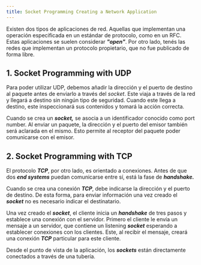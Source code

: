 ```yaml
---
title: Socket Programming Creating a Network Application
---
```


Existen dos tipos de aplicaciones de red. Aquellas que implementan una operación especificada en un estándar de protocolo, como en un RFC. Estas aplicaciones se suelen considerar ***"open"***. Por otro lado, tenés las redes que implementan un protocolo propietario, que no fue publicado de forma libre.

## 1. Socket Programming with UDP

Para poder utilizar UDP, debemos añadir la dirección y el puerto de destino al paquete antes de enviarlo a través del *socket*. Este viaja a través de la red y llegará a destino sin ningún tipo de seguridad. Cuando este llega a destino, este inspeccionará sus contenidos y tomará la acción correcta.

Cuando se crea un ***socket,*** se asocia a un identificador conocido como port number. Al enviar un paquete, la dirección y el puerto del emisor también será aclarada en el mismo. Esto permite al receptor del paquete poder comunicarse con el emisor.

## 2. Socket Programming with TCP

El protocolo ***TCP***, por otro lado, es orientado a conexiones. Antes de que dos ***end systems*** puedan comunicarse entre sí, está la fase de ***handshake.***

Cuando se crea una conexión ***TCP***, debe indicarse la dirección y el puerto de destino. De esta forma, para enviar información una vez creado el ***socket*** no es necesario indicar el destinatario.

Una vez creado el ***socket***, el cliente inicia un ***handshake*** de tres pasos y establece una conexión con el servidor. Primero el cliente le envía un mensaje a un servidor, que contiene un listening ***socket*** esperando a establecer conexiones con los clientes. Este, al recibir el mensaje, creará una conexión ***TCP*** particular para este cliente.

Desde el punto de vista de la aplicación, los ***sockets*** están directamente conectados a través de una tubería.

